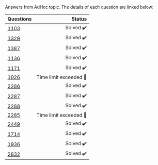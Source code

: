 Answers from AdHoc topic. The details of each question are linked below:

| Questions | Status                              |
|-----------|-----------------------------------------------------------------------------------------------:| 
| [1103](https://www.beecrowd.com.br/judge/en/problems/view/1103)      | Solved :heavy_check_mark:           |
| [1329](https://www.beecrowd.com.br/judge/en/problems/view/1329)      | Solved :heavy_check_mark:           |
| [1387](https://www.beecrowd.com.br/judge/en/problems/view/1387)      | Solved :heavy_check_mark:           |
| [1136](https://www.beecrowd.com.br/judge/en/problems/view/1136)      | Solved :heavy_check_mark:           |
| [1171](https://www.beecrowd.com.br/judge/en/problems/view/1171)      | Solved :heavy_check_mark:           |
| [1026](https://www.beecrowd.com.br/judge/en/problems/view/1026)      | Time limit exceeded :radio_button:        |
| [2286](https://www.beecrowd.com.br/judge/en/problems/view/2286)      | Solved :heavy_check_mark:       |
| [2287](https://www.beecrowd.com.br/judge/en/problems/view/2287)      | Solved :heavy_check_mark:       |
| [2288](https://www.beecrowd.com.br/judge/en/problems/view/2288)      | Solved :heavy_check_mark:   |
| [2285](https://www.beecrowd.com.br/judge/en/problems/view/2285)      | Time limit exceeded   :radio_button:   |
| [2449](https://www.beecrowd.com.br/judge/en/problems/view/2449)      | Solved   :heavy_check_mark:   |
| [1714](https://www.beecrowd.com.br/judge/en/problems/view/1714)      | Solved   :heavy_check_mark:   |
| [1936](https://www.beecrowd.com.br/judge/en/problems/view/1936)      | Solved   :heavy_check_mark:   |
| [2832](https://www.beecrowd.com.br/judge/en/problems/view/2832)      | Solved   :heavy_check_mark:   |

